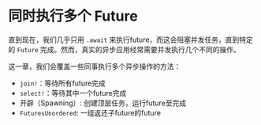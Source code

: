 # 同时执行多个 Future

直到现在，我们几乎只用 `.await` 来执行future，而这会阻塞并发任务，直到特定的 `Future` 完成。然而，真实的异步应用经常需要并发执行几个不同的操作。

这一章，我们会覆盖一些同事执行多个异步操作的方法：

- `join!`：等待所有future完成
- `select!`：等待其中一个future完成
- 开辟（Spawning）: 创建顶层任务，运行future至完成
- `FuturesUnordered`: 一组返还子future的future
